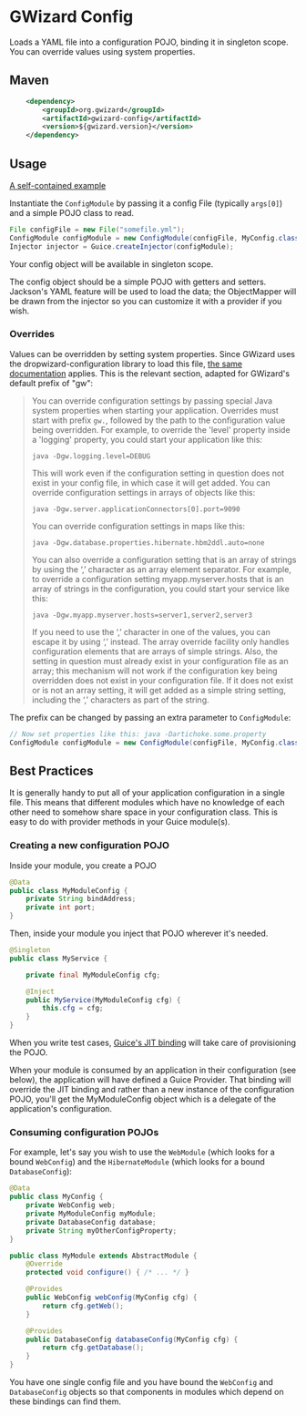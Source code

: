 # GWizard Config

Loads a YAML file into a configuration POJO, binding it in singleton scope. You can override values using
system properties.

## Maven

```xml
	<dependency>
		<groupId>org.gwizard</groupId>
		<artifactId>gwizard-config</artifactId>
		<version>${gwizard.version}</version>
	</dependency>
```

## Usage

[A self-contained example](src/test/java/org/gwizard/config/example/ConfigModuleExample.java)

Instantiate the `ConfigModule` by passing it a config File (typically `args[0]`) and a simple POJO class to read.

```java
File configFile = new File("somefile.yml");
ConfigModule configModule = new ConfigModule(configFile, MyConfig.class);
Injector injector = Guice.createInjector(configModule);
```

Your config object will be available in singleton scope.

The config object should be a simple POJO with getters and setters. Jackson's YAML feature will be used to
load the data; the ObjectMapper will be drawn from the injector so you can customize it with a provider if
you wish.

### Overrides

Values can be overridden by setting system properties. Since GWizard uses the dropwizard-configuration
library to load this file, [the same documentation](http://dropwizard.io/manual/core.html#configuration)
applies. This is the relevant section, adapted for GWizard's default prefix of "gw":

> You can override configuration settings by passing special Java system properties when starting your application. Overrides must start with prefix `gw.`, followed by the path to the configuration value being overridden.
> For example, to override the 'level' property inside a 'logging' property, you could start your application like this:
>
> `java -Dgw.logging.level=DEBUG`
>
> This will work even if the configuration setting in question does not exist in your config file, in which case it will get added.
> You can override configuration settings in arrays of objects like this:
>
> `java -Dgw.server.applicationConnectors[0].port=9090`
>
> You can override configuration settings in maps like this:
>
> `java -Dgw.database.properties.hibernate.hbm2ddl.auto=none`
>
> You can also override a configuration setting that is an array of strings by using the ‘,’ character as an array element separator. For example, to override a configuration setting myapp.myserver.hosts that is an array of strings in the configuration, you could start your service like this:
>
> `java -Dgw.myapp.myserver.hosts=server1,server2,server3`
>
> If you need to use the ‘,’ character in one of the values, you can escape it by using ‘,’ instead.
> The array override facility only handles configuration elements that are arrays of simple strings. Also, the setting in question must already exist in your configuration file as an array; this mechanism will not work if the configuration key being overridden does not exist in your configuration file. If it does not exist or is not an array setting, it will get added as a simple string setting, including the ‘,’ characters as part of the string.

The prefix can be changed by passing an extra parameter to `ConfigModule`:

```java
// Now set properties like this: java -Dartichoke.some.property
ConfigModule configModule = new ConfigModule(configFile, MyConfig.class, "artichoke");
```

## Best Practices

It is generally handy to put all of your application configuration in a single file. This means that different modules
which have no knowledge of each other need to somehow share space in your configuration class. This is easy to do with
provider methods in your Guice module(s).

### Creating a new configuration POJO

Inside your module, you create a POJO

```java
@Data
public class MyModuleConfig {
	private String bindAddress;
	private int port;
}
```

Then, inside your module you inject that POJO wherever it's needed.

```java
@Singleton
public class MyService {

	private final MyModuleConfig cfg;

	@Inject
	public MyService(MyModuleConfig cfg) {
		this.cfg = cfg;
	}
}
```

When you write test cases, [Guice's JIT binding](https://github.com/google/guice/wiki/JustInTimeBindings)
will take care of provisioning the POJO.

When your module is consumed by an application in their configuration (see below), the
application will have defined a Guice Provider. That binding will override the JIT binding
and rather than a new instance of the configuration POJO, you'll get the MyModuleConfig object
which is a delegate of the application's configuration.

### Consuming configuration POJOs

For example, let's say you wish to use the `WebModule` (which looks for a bound `WebConfig`) and the `HibernateModule`
(which looks for a bound `DatabaseConfig`):

```java
@Data
public class MyConfig {
	private WebConfig web;
	private MyModuleConfig myModule;
	private DatabaseConfig database;
	private String myOtherConfigProperty;
}
```

```java
public class MyModule extends AbstractModule {
	@Override
	protected void configure() { /* ... */ }

	@Provides
	public WebConfig webConfig(MyConfig cfg) {
		return cfg.getWeb();
	}

	@Provides
	public DatabaseConfig databaseConfig(MyConfig cfg) {
		return cfg.getDatabase();
	}
}
```

You have one single config file and you have bound the `WebConfig` and `DatabaseConfig` objects so that components
in modules which depend on these bindings can find them.
